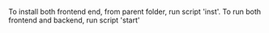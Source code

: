 To install both frontend end, from parent folder, run script 'inst'. To run both frontend and backend, run script 
'start'